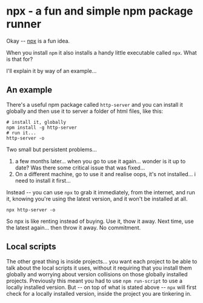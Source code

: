 ﻿# npx - a fun and simple npm package runner

Okay -- [npx](https://medium.com/@maybekatz/introducing-npx-an-npm-package-runner-55f7d4bd282b) is a fun idea.

When you install `npm` it also installs a handy little executable called `npx`. What is that for?

I'll explain it by way of an example...

## An example

There's a useful npm package called `http-server` and you can install it globally and then use it to server a folder of html files, like this:

	# install it, globally
	npm install -g http-server
	# run it...
	http-server -o

Two small but persistent problems...

1. a few months later... when you go to use it again... wonder is it up to date? Was there some critical issue that was fixed...
2. On a different machine, go to use it and realise oops, it's not installed... i need to install it first...

Instead -- you can use `npx` to grab it immediately, from the internet, and run it, knowing you're using the latest version, and it won't be installed at all.

	npx http-server -o

So npx is like renting instead of buying. Use it, thow it away. Next time, use the latest again... then throw it away. No commitment.

## Local scripts

The other great thing is inside projects... you want each project to be able to talk about the local scripts it uses, without it requiring that you install them globally and worrying about version collisions on those globally installed projects. Previously this meant you had to use `npm run-script` to use a locally installed version. But -- on top of what is stated above -- `npx` will first check for a locally installed version, inside the project you are tinkering in.

